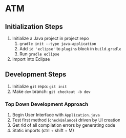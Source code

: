 # ATM

## Initialization Steps

1. Initialize a Java project in project repo
	1. `gradle init --type java-application`
	1. Add `id 'eclipse'` to `plugins` block in `build.gradle`
	1. Run `gradle eclipse`
1. Import into Eclipse

## Development Steps

1. Initialize `git` repo: `git init`
1. Make `dev` branch: `git checkout -b dev`

### Top Down Development Approach

1. Begin User Interface with `Application.java`
1. Test first method (`checkBalance`) driven by UI creation
1. Get rid of all compilation errors by generating code
1. Static imports (ctrl + shift + M)